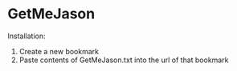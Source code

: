 # GetMeJason

Installation:

1) Create a new bookmark
2) Paste contents of GetMeJason.txt into the url of that bookmark
